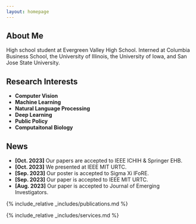 ```yaml
---
layout: homepage
---
```


## About Me

High school student at Evergreen Valley High School. Interned at Columbia Business School, the University of Illinois, the University of Iowa, and San Jose State University.

## Research Interests

- **Computer Vision**
- **Machine Learning**
- **Natural Language Processing** 
- **Deep Learning** 
- **Public Policy** 
- **Computaitonal Biology** 

## News

- **[Oct. 2023]** Our papers are accepted to IEEE ICHIH & Springer EHB.
- **[Oct. 2023]** We presented at IEEE MIT URTC.
- **[Sep. 2023]** Our poster is accepted to Sigma Xi IFoRE.
- **[Sep. 2023]** Our paper is accepted to IEEE MIT URTC.
- **[Aug. 2023]** Our paper is accepted to Journal of Emerging Investigators.

{% include_relative _includes/publications.md %}

{% include_relative _includes/services.md %}
